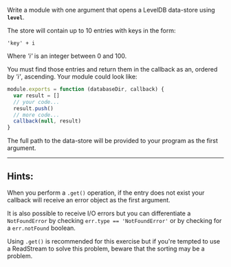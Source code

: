 Write a module with one argument that opens a LevelDB data-store using
**`level`**.

The store will contain up to 10 entries with keys in the form:

    'key' + i

Where _'i'_ is an integer between 0 and 100.

You must find those entries and return them in the callback as an, ordered
by _'i'_, ascending. Your module could look like:

```javascript
module.exports = function (databaseDir, callback) {
  var result = []
  // your code...
  result.push()
  // more code...
  callback(null, result)
}
```

The full path to the data-store will be provided to your program as
the first argument.

---

## Hints:

When you perform a `.get()` operation, if the entry does not exist
your callback will receive an error object as the first argument.

It is also possible to receive I/O errors but you can differentiate
a `NotFoundError` by checking `err.type == 'NotFoundError'` or by
checking for a `err.notFound` boolean.

Using `.get()` is recommended for this exercise but if you're tempted
to use a ReadStream to solve this problem, beware that the sorting
may be a problem.
